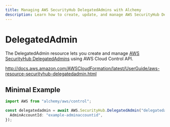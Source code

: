```yaml
---
title: Managing AWS SecurityHub DelegatedAdmins with Alchemy
description: Learn how to create, update, and manage AWS SecurityHub DelegatedAdmins using Alchemy Cloud Control.
---
```


# DelegatedAdmin

The DelegatedAdmin resource lets you create and manage [AWS SecurityHub DelegatedAdmins](https://docs.aws.amazon.com/securityhub/latest/userguide/) using AWS Cloud Control API.

http://docs.aws.amazon.com/AWSCloudFormation/latest/UserGuide/aws-resource-securityhub-delegatedadmin.html

## Minimal Example

```ts
import AWS from "alchemy/aws/control";

const delegatedadmin = await AWS.SecurityHub.DelegatedAdmin("delegatedadmin-example", {
  AdminAccountId: "example-adminaccountid",
});
```

